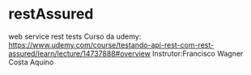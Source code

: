 # restAssured
web service rest tests
Curso da udemy: https://www.udemy.com/course/testando-api-rest-com-rest-assured/learn/lecture/14737888#overview
Instrutor:Francisco Wagner Costa Aquino
